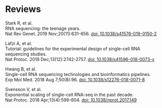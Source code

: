 # Reviews
Stark R, et al.   
RNA sequencing: the teenage years.   
Nat Rev Genet. 2019 Nov;20(11):631-656. [doi: 10.1038/s41576-019-0150-2](https://doi.org/10.1038/s41576-019-0150-2)   

Lafzi A, et al.   
Tutorial: guidelines for the experimental design of single-cell RNA sequencing studies.   
Nat Protoc. 2018 Dec;13(12):2742-2757. [doi: 10.1038/s41596-018-0073-y](https://doi.org/10.1038/s41596-018-0073-y)   

Hwang B, et al.   
Single-cell RNA sequencing technologies and bioinformatics pipelines.   
Exp Mol Med. 2018 Aug 7;50(8):96. [doi: 10.1038/s12276-018-0071-8](https://doi.org/10.1038/s12276-018-0071-8)   

Svensson V, et al.   
Exponential scaling of single-cell RNA-seq in the past decade.   
Nat Protoc. 2018 Apr;13(4):599-604. [doi: 10.1038/nprot.2017.149](https://doi.org/10.1038/nprot.2017.149)   





